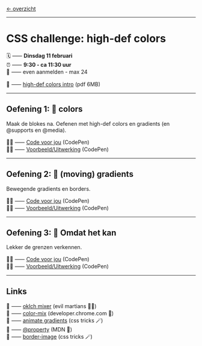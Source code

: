 [← overzicht](CHALLENGES.md)

---

# CSS challenge: high-def colors

🗓️ ⸺ **Dinsdag 11 februari**  
⏰ ⸺ **9:30 - ca 11:30 uur**  
🙋 ⸺ even aanmelden - max 24  

📗 ⸺
<a href="pres/FDND-2425-CSSchallenge10-colors.pdf" target="_blank" rel="noopener noreferrer">high-def colors intro</a> 
(pdf 6MB)   

---

## Oefening 1: 🎨 colors

Maak de blokes na. Oefenen met high-def colors en gradients (en @supports en @media).

🧑‍💻 ⸺
<a href="https://codepen.io/shooft/pen/LYvLrQK" target="_blank" rel="noopener noreferrer">Code voor jou</a>
(CodePen)  
🧑‍💻 ⸺
<a href="https://codepen.io/shooft/pen/BaEZoXb" target="_blank" rel="noopener noreferrer">Voorbeeld/Uitwerking</a>
(CodePen)

---

## Oefening 2: 🌈 (moving) gradients

Bewegende gradients en borders.

🧑‍💻 ⸺
<a href="https://codepen.io/shooft/pen/rNbwKdq" target="_blank" rel="noopener noreferrer">Code voor jou</a>
(CodePen)  
🧑‍💻 ⸺
<a href="https://codepen.io/shooft/pen/yLrXegJ" target="_blank" rel="noopener noreferrer">Voorbeeld/Uitwerking</a>
(CodePen)

---

## Oefening 3: 🤪 Omdat het kan

Lekker de grenzen verkennen.

🧑‍💻 ⸺
<a href="https://codepen.io/shooft/pen/Pogjaab" target="_blank" rel="noopener noreferrer">Code voor jou</a>
(CodePen)  
🧑‍💻 ⸺
<a href="https://codepen.io/shooft/live/VwNWeEg" target="_blank" rel="noopener noreferrer">Voorbeeld/Uitwerking</a>
(CodePen)

---

## Links

🎯 ⸺ [oklch mixer](https://oklch.com) (evil martians 🧑‍💻)  
🎯 ⸺ [color-mix](https://developer.chrome.com/docs/css-ui/css-color-mix) (developer.chrome.com 🦖)  
🎯 ⸺ [animate gradients](https://css-tricks.com/using-property-for-css-custom-properties/) (css tricks 🪄)  
🎯 ⸺ [@property](https://developer.mozilla.org/en-US/docs/Web/CSS/@property) (MDN 🦊)  
🎯 ⸺ [border-image](https://css-tricks.com/almanac/properties/b/border-image/) (css tricks 🪄)  